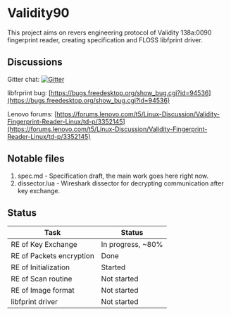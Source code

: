 # Validity90

This project aims on revers engineering protocol of Validity 138a:0090 fingerprint reader, creating specification and FLOSS libfprint driver.

## Discussions

Gitter chat: [![Gitter](https://img.shields.io/gitter/room/nwjs/nw.js.svg)](https://gitter.im/Validity90/Lobby?utm_source=share-link&utm_medium=link&utm_campaign=share-link)

libfrprint bug: [https://bugs.freedesktop.org/show_bug.cgi?id=94536](https://bugs.freedesktop.org/show_bug.cgi?id=94536)

Lenovo forums: [https://forums.lenovo.com/t5/Linux-Discussion/Validity-Fingerprint-Reader-Linux/td-p/3352145](https://forums.lenovo.com/t5/Linux-Discussion/Validity-Fingerprint-Reader-Linux/td-p/3352145)

## Notable files

1. spec.md - Specification draft, the main work goes here right now.
2. dissector.lua - Wireshark dissector for decrypting communication after key exchange.

## Status
| Task | Status  |
|---|---|
| RE of Key Exchange  | In progress, ~80%  |
| RE of Packets encryption  | Done  |
| RE of Initialization  | Started  |
| RE of Scan routine  | Not started  |
| RE of Image format  | Not started  |
| libfprint driver  | Not started  |

